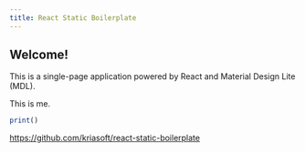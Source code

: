 ```yaml
---
title: React Static Boilerplate
---
```


## Welcome!

This is a single-page application powered by React and Material Design Lite (MDL).

This is me.

```js
print()
```

https://github.com/kriasoft/react-static-boilerplate
